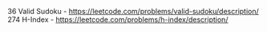 36 Valid Sudoku - https://leetcode.com/problems/valid-sudoku/description/
274 H-Index - https://leetcode.com/problems/h-index/description/
